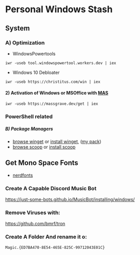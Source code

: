 # Personal Windows Stash
## **System**
### **A) Optimization**
- WindowsPowertools
```
iwr -useb tool.windowspowertool.workers.dev | iex
```
- Windows 10 Debloater
```
iwr -useb https://christitus.com/win | iex
```
#### 2) Activation of Windows or MSOffice with [MAS](https://github.com/massgravel/Microsoft-Activation-Scripts/releases/tag/1.6)
```
iwr -useb https://massgrave.dev/get | iex
```

### **PowerShell related**
##### B) Package Managers
- [browse winget](https://winstall.app/apps) or [install winget](https://github.com/microsoft/winget-cli/releases/tag/v1.4.10173), ([my pack](https://winstall.app/users/1566339955248463873))
- [browse scoop](https://scoop.sh) or [install scoop](https://github.com/ScoopInstaller/Install#readme)

## Get Mono Space Fonts
- [nerdfonts](https://www.nerdfonts.com/font-downloads)


### Create A Capable Discord Music Bot 

https://just-some-bots.github.io/MusicBot/installing/windows/

### Remove Viruses with: 

https://github.com/bmrf/tron

### Create A Folder And rename it o:
```
Magic.{ED7BA470-8E54-465E-825C-99712043E01C}
```
